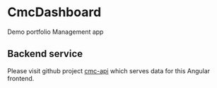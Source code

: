 # CmcDashboard

Demo portfolio Management app

## Backend service

Please visit github project [cmc-api](https://www.github.com/bingqiao/cmc-api) which serves data for this Angular frontend.
